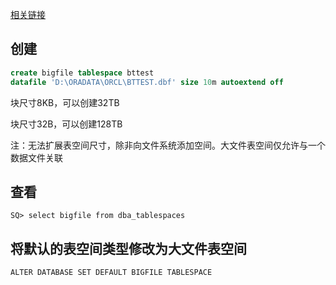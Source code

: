 [相关链接](http://blog.itpub.net/26736162/viewspace-2039283/)

## 创建

```sql
create bigfile tablespace bttest 
datafile 'D:\ORADATA\ORCL\BTTEST.dbf' size 10m autoextend off
```

块尺寸8KB，可以创建32TB

块尺寸32B，可以创建128TB



注：无法扩展表空间尺寸，除非向文件系统添加空间。大文件表空间仅允许与一个数据文件关联

## 查看

```
SQ> select bigfile from dba_tablespaces
```

## 将默认的表空间类型修改为大文件表空间

`ALTER DATABASE SET DEFAULT BIGFILE TABLESPACE`

